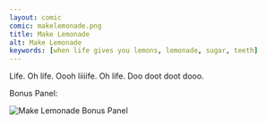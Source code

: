 ```yaml
---
layout: comic
comic: makelemonade.png
title: Make Lemonade
alt: Make Lemonade
keywords: [when life gives you lemons, lemonade, sugar, teeth]
---
```


Life. Oh life. Oooh liiiife. Oh life. Doo doot doot dooo.



Bonus Panel:

![Make Lemonade Bonus Panel](/images/makelemonade_bonus.png)